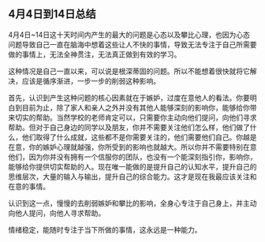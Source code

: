 
## 4月4日到14日总结


4月4日~14日这十天时间内产生的最大的问题是心态以及攀比心理，也因为心态问题导致自己一直在脑海中想着这些让人不快的事情，导致无法专注于自己所需要做的事情上，无法全神贯注，无法真正做到有效的学习。

这种情况是自己一直以来，可以说是根深蒂固的问题。所以不能想着很快就将它解决，应该是循序渐进，一步一步的削弱这种影响。

首先，认识到产生这种问题的核心因素就在于嫉妒，过度在意他人的看法。你要明白到目前为止，除了家人和亲人之外并没有其他人能够深刻的影响你，能够给你带来切实的帮助。当然学校的老师肯定可以，只需要你主动向他们提问，向他们寻求帮助。但对于自己身边的同学以及朋友，你并不需要关注他们怎么样，他们做了什么，他们取得了什么成就，这些都不是你需要关注的，他们需要他们自己。你越是在意，你的嫉妒心理就越强，你所受到的影响也就越大。所以你并不需要特别在意他们，因为你并没有拥有一个信服你的团队，也没有一个能深刻指引你，影响你，能够给你提供切实帮助的人。现在唯一能做的是提升自己的认知水平，提升自己的思维层次，大量的输入与输出，提升自己的综合能力。这才是现在我最应该关注和在意的事情。

认识到这一点，慢慢的去削弱嫉妒和攀比的影响，全身心专注于自己身上，并主动向他人提问，向他人寻求帮助。

情绪稳定，能随时专注于当下所做的事情，这永远是一种能力。